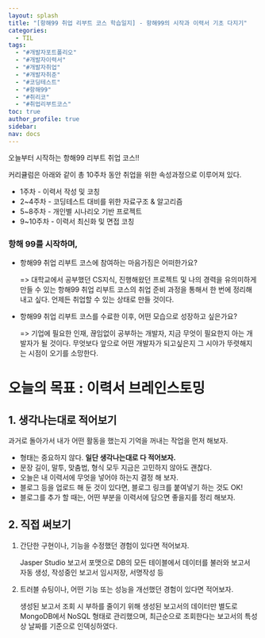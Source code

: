 ```yaml
---
layout: splash
title: "[항해99 취업 리부트 코스 학습일지] - 항해99의 시작과 이력서 기초 다지기"
categories:
  - TIL
tags:
  - "#개발자포트폴리오"
  - "#개발자이력서"
  - "#개발자취업"
  - "#개발자취준"
  - "#코딩테스트"
  - "#항해99"
  - "#취리코"
  - "#취업리부트코스"
toc: true
author_profile: true
sidebar: 
nav: docs
---
```



오늘부터 시작하는 항해99 리부트 취업 코스!!

커리큘럼은 아래와 같이 총 10주차 동안 취업을 위한 속성과정으로 이루어져 있다.

- 1주차 - 이력서 작성 및 코칭
- 2~4주차 - 코딩테스트 대비를 위한 자료구조 & 알고리즘
- 5~8주차 - 개인별 시나리오 기반 프로젝트
- 9~10주차 - 이력서 최신화 및 면접 코칭



### 항해 99를 시작하며, 

- 항해99 취업 리부트 코스에 참여하는 마음가짐은 어떠한가요?
	
	=> 대학교에서 공부했던 CS지식, 진행해왔던 프로젝트 및 나의 경력을 유의미하게 만들 수 있는 항해99 취업 리부트 코스의  취업 준비 과정을 통해서 한 번에 정리해내고 싶다.
	언제든 취업할 수 있는 상태로 만들 것이다.

- 항해99 취업 리부트 코스를 수료한 이후, 어떤 모습으로 성장하고 싶은가요?

	=> 기업에 필요한 인재, 끊임없이 공부하는 개발자, 지금 무엇이 필요한지 아는 개발자가 될 것이다. 무엇보다 앞으로 어떤 개발자가 되고싶은지 그 시야가 뚜렷해지는 시점이 오기를 소망한다.




# 오늘의 목표 : 이력서 브레인스토밍

## 1. 생각나는대로 적어보기

과거로 돌아가서 내가 어떤 활동을 했는지 기억을 꺼내는 작업을 먼저 해보자.

- 형태는 중요하지 않다. **일단 생각나는대로 다 적어보자.**
- 문장 길이, 말투, 맞춤법, 형식 모두 지금은 고민하지 않아도 괜찮다.
- 오늘은 내 이력서에 무엇을 넣어야 하는지 결정 해 보자.
- 블로그 등을 업로드 해 둔 것이 있다면, 블로그 링크를 붙여넣기 하는 것도 OK!
- 블로그를 추가 할 때는, 어떤 부분을 이력서에 담으면 좋을지를 정리 해보자.



## 2. 직접 써보기

1. 간단한 구현이나, 기능을 수정했던 경험이 있다면 적어보자.
	
	Jasper Studio 보고서 포맷으로 DB의 모든 테이블에서 데이터를 불러와 보고서 자동 생성, 작성중인 보고서 임시저장, 서명작성 등

3. 트러블 슈팅이나, 어떤 기능 또는 성능을 개선했던 경험이 있다면 적어보자.
	
	생성된 보고서 조회 시 부하를 줄이기 위해 생성된 보고서의 데이터만 별도로 MongoDB에서 NoSQL 형태로 관리했으며, 최근순으로 조회한다는 보고서의 특성상 날짜를 기준으로 인덱싱하였다.